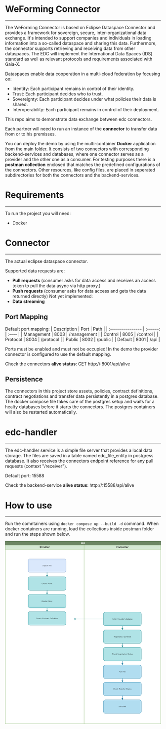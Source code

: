 # WeForming Connector
----------------------------------

The WeForming Connector is based on Eclipse Dataspace Connector and provides a framework for sovereign, secure, inter-organizational data exchange. 
It's intended to support companies and individuals in loading information into a so-called dataspace and sharing this data. Furthermore, the connector supports retrieving and receiving data from other dataspaces. The EDC will implement the International Data Spaces (IDS) standard as well as relevant protocols and requirements associated with Gaia-X.

Dataspaces enable data cooperation in a multi-cloud federation by focusing on:
  - Identity: Each participant remains in control of their identity.
  - Trust: Each participant decides who to trust.
  - Sovereignty: Each participant decides under what policies their data is shared.
  - Interoperability: Each participant remains in control of their deployment.

This repo aims to demonstrate data exchange between edc connectors.

Each partner will need to run an instance of the **connector** to transfer data from or to his premisses. 

You can deploy the demo by using the multi-container **Docker** application from the main folder. It consists of two connectors with corresponding backend-services and databases, where one connector serves as a provider and the other one as a consumer. For testing purposes there is a **postman collection** enclosed that matches the predefined configurations of the connectors. Other resources, like config files, are placed in seperated subdirectories for both the connectors and the backend-services.


# Requirements
--------------
To run the project you will need:
- Docker


# Connector
-----------

The actual eclipse dataspace connector. 

Supported data requests are:
  - **Pull requests** (consumer asks for data access and receives an access token to pull the data async via http proxy.)
  - **Push requests** (consumer asks for data access and gets the data returned directly)
Not yet implemented:
  - **Data streaming**

## Port Mapping
Default port mapping:
| Description | Port | Path |
| :---------------- | :------: | :---- |
| Management | 8003 | /management |
| Control | 8005 | /control | 
| Protocol | 8004 | /protocol |
| Public | 8002 | /public |
| Default | 8001 | /api |

Ports must be enabled and must not be occupied!
In the demo the provider connector is configured to use the default mapping.

Check the connectors **alive status**:
GET http://<connector-host>:8001/api/alive

## Persistence
The connectors in this project store assets, policies, contract definitions, contract negotiations and transfer data persistently in a postgres database. 
The docker compose file takes care of the postgres setup and waits for a healty databases before it starts the connectors. The postgres containers will also be restarted automatically.


# edc-handler
-----------------
The edc-handler service is a simple file server that provides a local data storage. The files are saved in a table named edc_file_entity in postgress database. 
It also receives the connectors endpoint reference for any pull requests (context "/receiver").

Default port: 15588

Check the backend-service **alive status**:
http://<edc-handler>:15588/api/alive

# How to use
------------

Run the comntainers using ```docker compose up --build -d``` command.
When docker containers are running, load the collections inside postman folder and run the steps shown below. 

![An example image](flow.png)
